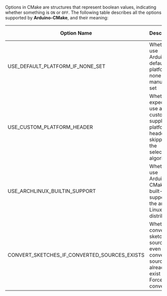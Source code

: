 Options in CMake are structures that represent boolean values, indicating whether something is `ON` or `OFF`.
The following table describes all the options supported by **Arduino-CMake**, and their meaning:

| Option Name                                  | Description                                                  | Default Value |
| -------------------------------------------- | ------------------------------------------------------------ | ------------- |
| USE_DEFAULT_PLATFORM_IF_NONE_SET             | Whether to use Arduino as default platform if none is manually set | ON            |
| USE_CUSTOM_PLATFORM_HEADER                   | Whether to expect and use a custom-supplied platform header, skipping the selection algorithm | OFF           |
| USE_ARCHLINUX_BUILTIN_SUPPORT                | Whether to use Arduino CMake's built-in support for the arch Linux distribution | ON            |
| CONVERT_SKETCHES_IF_CONVERTED_SOURCES_EXISTS | Whether to convert sketches to source files even if converted sources already exist - Force conversion | OFF           |

